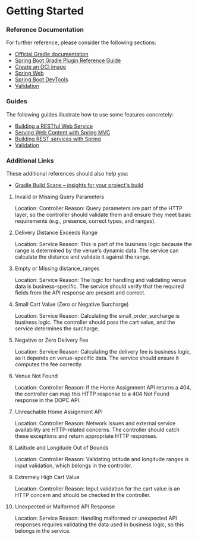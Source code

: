 # Getting Started

### Reference Documentation
For further reference, please consider the following sections:

* [Official Gradle documentation](https://docs.gradle.org)
* [Spring Boot Gradle Plugin Reference Guide](https://docs.spring.io/spring-boot/3.4.1/gradle-plugin)
* [Create an OCI image](https://docs.spring.io/spring-boot/3.4.1/gradle-plugin/packaging-oci-image.html)
* [Spring Web](https://docs.spring.io/spring-boot/3.4.1/reference/web/servlet.html)
* [Spring Boot DevTools](https://docs.spring.io/spring-boot/3.4.1/reference/using/devtools.html)
* [Validation](https://docs.spring.io/spring-boot/3.4.1/reference/io/validation.html)

### Guides
The following guides illustrate how to use some features concretely:

* [Building a RESTful Web Service](https://spring.io/guides/gs/rest-service/)
* [Serving Web Content with Spring MVC](https://spring.io/guides/gs/serving-web-content/)
* [Building REST services with Spring](https://spring.io/guides/tutorials/rest/)
* [Validation](https://spring.io/guides/gs/validating-form-input/)

### Additional Links
These additional references should also help you:

* [Gradle Build Scans – insights for your project's build](https://scans.gradle.com#gradle)

1. Invalid or Missing Query Parameters

   Location: Controller
   Reason: Query parameters are part of the HTTP layer, so the controller should validate them and ensure they meet basic requirements (e.g., presence, correct types, and ranges).

2. Delivery Distance Exceeds Range

   Location: Service
   Reason: This is part of the business logic because the range is determined by the venue's dynamic data. The service can calculate the distance and validate it against the range.

3. Empty or Missing distance_ranges

   Location: Service
   Reason: The logic for handling and validating venue data is business-specific. The service should verify that the required fields from the API response are present and correct.

4. Small Cart Value (Zero or Negative Surcharge)

   Location: Service
   Reason: Calculating the small_order_surcharge is business logic. The controller should pass the cart value, and the service determines the surcharge.

5. Negative or Zero Delivery Fee

   Location: Service
   Reason: Calculating the delivery fee is business logic, as it depends on venue-specific data. The service should ensure it computes the fee correctly.

6. Venue Not Found

   Location: Controller
   Reason: If the Home Assignment API returns a 404, the controller can map this HTTP response to a 404 Not Found response in the DOPC API.

7. Unreachable Home Assignment API

   Location: Controller
   Reason: Network issues and external service availability are HTTP-related concerns. The controller should catch these exceptions and return appropriate HTTP responses.

8. Latitude and Longitude Out of Bounds

   Location: Controller
   Reason: Validating latitude and longitude ranges is input validation, which belongs in the controller.

9. Extremely High Cart Value

   Location: Controller
   Reason: Input validation for the cart value is an HTTP concern and should be checked in the controller.

10. Unexpected or Malformed API Response

    Location: Service
    Reason: Handling malformed or unexpected API responses requires validating the data used in business logic, so this belongs in the service.